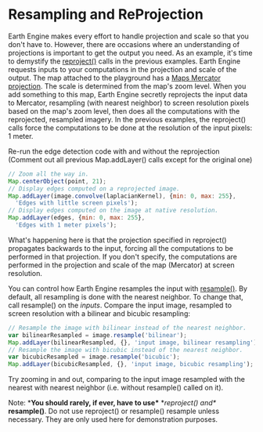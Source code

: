 # Resampling and ReProjection

Earth Engine makes every effort to handle projection and scale so that you don't have to. However, there are occasions where an understanding of projections is important to get the output you need. As an example, it's time to demystify the [reproject()](https://developers.google.com/earth-engine/apidocs/ee-image-reproject) calls in the previous examples. Earth Engine requests inputs to your computations in the projection and scale of the output. The map attached to the playground has a [Maps Mercator projection](http://epsg.io/3857). The scale is determined from the map's zoom level. When you add something to this map, Earth Engine secretly reprojects the input data to Mercator, resampling (with nearest neighbor) to screen resolution pixels based on the map's zoom level, then does all the computations with the reprojected, resampled imagery. In the previous examples, the reproject() calls force the computations to be done at the resolution of the input pixels: 1 meter.

Re-run the edge detection code with and without the reprojection (Comment out all previous Map.addLayer() calls except for the original one)

```javascript
// Zoom all the way in.
Map.centerObject(point, 21);
// Display edges computed on a reprojected image.
Map.addLayer(image.convolve(laplacianKernel), {min: 0, max: 255}, 
  'Edges with little screen pixels');
// Display edges computed on the image at native resolution.
Map.addLayer(edges, {min: 0, max: 255}, 
  'Edges with 1 meter pixels'); 
```

What's happening here is that the projection specified in reproject() propagates backwards to the input, forcing all the computations to be performed in that projection. If you don't specify, the computations are performed in the projection and scale of the map (Mercator) at screen resolution.

You can control how Earth Engine resamples the input with [resample()](https://developers.google.com/earth-engine/guides/resample). By default, all resampling is done with the nearest neighbor. To change that, call resample() on the *inputs*. Compare the input image,     resampled to screen resolution with a bilinear and bicubic resampling:

```javascript
// Resample the image with bilinear instead of the nearest neighbor.
var bilinearResampled = image.resample('bilinear');
Map.addLayer(bilinearResampled, {}, 'input image, bilinear resampling');
// Resample the image with bicubic instead of the nearest neighbor.
var bicubicResampled = image.resample('bicubic');
Map.addLayer(bicubicResampled, {}, 'input image, bicubic resampling');
```

Try zooming in and out, comparing to the input image resampled with the nearest with nearest neighbor (i.e. without resample() called on it).

Note: ***You should rarely, if ever, have to use\*** **reproject() *and\*** **resample()**. Do not use reproject() or resample() resample unless necessary. They are only used here for demonstration purposes.